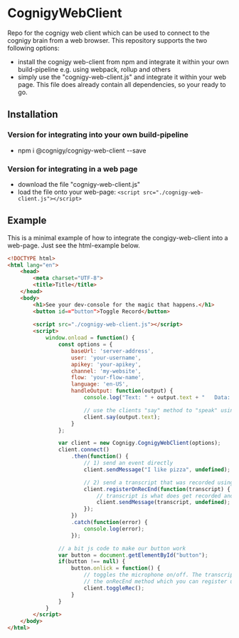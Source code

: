 # CognigyWebClient
Repo for the cognigy web client which can be used to connect to the cognigy brain from
a web browser. This repository supports the two following options:
* install the cognigy web-client from npm and integrate it within your own build-pipeline
e.g. using webpack, rollup and others
* simply use the "cognigy-web-client.js" and integrate it within your web page. This file
does already contain all dependencies, so your ready to go.

## Installation
### Version for integrating into your own build-pipeline
* npm i @cognigy/cognigy-web-client --save

### Version for integrating in a web page
* download the file "cognigy-web-client.js"
* load the file onto your web-page: ```<script src="./cognigy-web-client.js"></script>```


## Example
This is a minimal example of how to integrate the congigy-web-client into a web-page.
Just see the html-example below.

```html
<!DOCTYPE html>
<html lang="en">
    <head>
        <meta charset="UTF-8">
        <title>Title</title>
    </head>
    <body>
        <h1>See your dev-console for the magic that happens.</h1>
        <button id=="button">Toggle Record</button>
 
        <script src="./cognigy-web-client.js"></script>
        <script>
            window.onload = function() {
                const options = {
                    baseUrl: 'server-address',
                    user: 'your-username',
                    apikey: 'your-apikey',
                    channel: 'my-website',
                    flow: 'your-flow-name',
                    language: 'en-US',
                    handleOutput: function(output) {
                        console.log("Text: " + output.text + "   Data: " + output.data);

                        // use the clients "say" method to "speak" using html5-apis
                        client.say(output.text);
                    }
                };

                var client = new Cognigy.CognigyWebClient(options);
                client.connect()
                    .then(function() {
                        // 1) send an event directly
                        client.sendMessage("I like pizza", undefined);

                        // 2) send a transcript that was recorded using the voice recognition api
                        client.registerOnRecEnd(function(transcript) {
                            // transcript is what does get recorded and translated to text (STT)
                            client.sendMessage(transcript, undefined);
                        });
                    })
                    .catch(function(error) {
                        console.log(error);
                    });

                // a bit js code to make our button work
                var button = document.getElementById("button");
                if(button !== null) {
                    button.onlick = function() {
                        // toggles the microphone on/off. The transcript output will be send to
                        // the onRecEnd method which you can register using "client.registerOnRecEnd"
                        client.toggleRec();
                    }
                }
            }
        </script>
    </body>
</html>
```